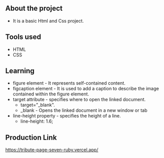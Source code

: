 ## About the project

* It is a basic Html and Css project.

## Tools used

* HTML
* CSS

## Learning

* figure element - It represents self-contained content.
* figcaption element -  It is used to add a caption to describe the image contained within the figure element.
* target attribute - specifies where to open the linked document.
    * target="_blank".
    * _blank - Opens the linked document in a new window or tab
* line-height property -  specifies the height of a line.
    * line-height: 1.6;

## Production Link

https://tribute-page-seven-ruby.vercel.app/